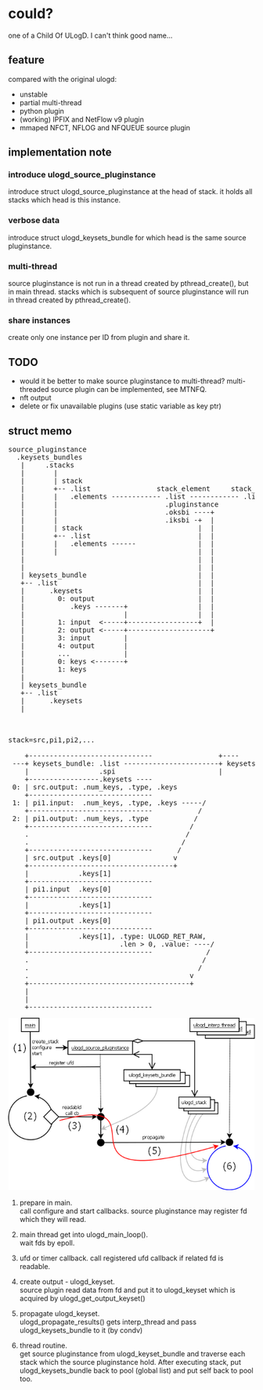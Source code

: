 could?
======
one of a Child Of ULogD. I can't think good name...


feature
-------

compared with the original ulogd:

* unstable
* partial multi-thread
* python plugin
* (working) IPFIX and NetFlow v9 plugin
* mmaped NFCT, NFLOG and NFQUEUE source plugin


implementation note
-------------------

### introduce ulogd_source_pluginstance
  introduce struct ulogd_source_pluginstance at the head of stack.
  it holds all stacks which head is this instance.

### verbose data
  introduce struct ulogd_keysets_bundle for which head is the same
  source pluginstance.

### multi-thread
  source pluginstance is not run in a thread created by
  pthread_create(), but in main thread. stacks which is subsequent
  of source pluginstance will run in thread created by
  pthread_create().

### share instances
  create only one instance per ID from plugin and share it.
  

TODO
----

* would it be better to make source pluginstance to multi-thread?
  multi-threaded source plugin can be implemented, see MTNFQ.
* nft output
* delete or fix unavailable plugins (use static variable as key ptr)


struct memo
-----------

<pre>
source_pluginstance
  .keysets_bundles
   |     .stacks
   |       |
   |       | stack
   |       +-- .list                stack_element     stack_element
   |       |   .elements ------------ .list ------------ .list
   |       |                          .pluginstance
   |       |                          .oksbi ----+
   |       |                          .iksbi -+  |
   |       | stack                            |  |
   |       +-- .list                          |  |
   |       |   .elements ------               |  |
   |       |                                  |  |
   |                                          |  |
   |                                          |  |
   | keysets_bundle                           |  |
   +-- .list                                  |  |
   |      .keysets                            |  |
   |        0: output                         |  |
   |           .keys -------+                 |  |
   |                        |                 |  |
   |        1: input  <-----+-----------------+  |
   |        2: output <-----+--------------------+
   |        3: input        |
   |        4: output       |
   |        ...             |
   |        0: keys <-------+
   |        1: keys
   |
   | keysets_bundle
   +-- .list
   |      .keysets
   |



stack=src,pi1,pi2,...

    +------------------------------                +----
 ---+ keysets_bundle: .list -----------------------+ keysets_bundle: .list -- (for pool)
    |                 .spi                         |
    +-----------------.keysets ----
 0: | src.output: .num_keys, .type, .keys
    +------------------------------
 1: | pi1.input:  .num_keys, .type, .keys -----/
    +------------------------------           /
 2: | pi1.output: .num_keys, .type           /
    +------------------------------         /
    .                                      /
    .                                     /
    +------------------------------      /
    | src.output .keys[0]               v
    +-----------------------------------+
    |            .keys[1]
    +------------------------------
    | pi1.input  .keys[0]
    +------------------------------
    |            .keys[1]
    +------------------------------
    | pi1.output .keys[0]
    +------------------------------
    |            .keys[1], .type: ULOGD_RET_RAW, 
    |                      .len > 0, .value: ----/
    +------------------------------             /
    .                                          /
    .                                         /
    .                                       v
    +---------------------------------------+
    |
    |
    +------------------------------
</pre>

![to propagate](https://github.com/chamaken/ulogd2/blob/v3.x/doc/image/propagate.png "propagate")

1. prepare in main.  
   call configure and start callbacks.
   source pluginstance may register fd which they will read.

2. main thread get into ulogd_main_loop().  
   wait fds by epoll.

3. ufd or timer callback.
   call registered ufd callback if related fd is readable.

4. create output - ulogd_keyset.  
   source plugin read data from fd and put it to ulogd_keyset which
   is acquired by ulogd_get_output_keyset()

5. propagate ulogd_keyset.  
   ulogd_propagate_results() gets interp_thread and pass
   ulogd_keysets_bundle to it (by condv)

6. thread routine.  
   get source pluginstance from ulogd_keyset_bundle and traverse
   each stack which the source pluginstance hold. After executing
   stack, put ulogd_keysets_bundle back to pool (global list) and
   put self back to pool too.
